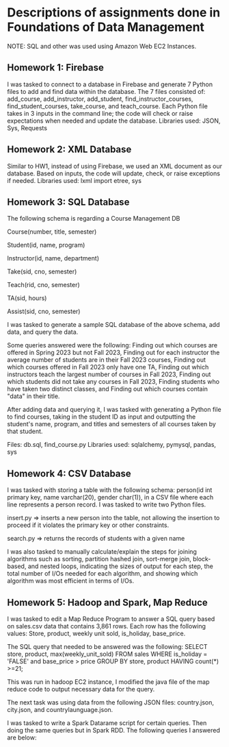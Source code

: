 # Descriptions of assignments done in Foundations of Data Management

NOTE: SQL and other was used using Amazon Web EC2 Instances.

## Homework 1: Firebase
I was tasked to connect to a database in Firebase and generate 7 Python files to add and find data within the database. The 7 files consisted of: add_course, add_instructor, add_student, find_instructor_courses, find_student_courses, take_course, and teach_course. Each Python file takes in 3 inputs in the command line; the code will check or raise expectations when needed and update the database.
Libraries used: JSON, Sys, Requests

## Homework 2: XML Database
Similar to HW1, instead of using Firebase, we used an XML document as our database. Based on inputs, the code will update, check, or raise exceptions if needed.
Libraries used: lxml import etree, sys

## Homework 3: SQL Database
The following schema is regarding a Course Management DB

Course(number, title, semester)

Student(id, name, program)

Instructor(id, name, department)

Take(sid, cno, semester)

Teach(rid, cno, semester)

TA(sid, hours)

Assist(sid, cno, semester)

I was tasked to generate a sample SQL database of the above schema, add data, and query the data.

Some queries answered were the following: Finding out which courses are offered in Spring 2023 but not Fall 2023, Finding out for each instructor the average number of students are in their Fall 2023 courses, Finding out which courses offered in Fall 2023 only have one TA, Finding out which instructors teach the largest number of courses in Fall 2023, Finding out which students did not take any courses in Fall 2023, Finding students who have taken two distinct classes, and Finding out which courses contain "data" in their title. 

After adding data and querying it, I was tasked with generating a Python file to find courses, taking in the student ID as input and outputting the student's name, program, and titles and semesters of all courses taken by that student. 

Files: db.sql, find_course.py
Libraries used: sqlalchemy, pymysql, pandas, sys

## Homework 4: CSV Database
I was tasked with storing a table with the following schema: person(id int primary key, name varchar(20), gender char(1)), in a CSV file where each line represents a person record.
I was tasked to write two Python files.

insert.py => inserts a new person into the table, not allowing the insertion to proceed if it violates the primary key or other constraints.

search.py => returns the records of students with a given name 

I was also tasked to manually calculate/explain the steps for joining algorithms such as sorting, partition hashed join, sort-merge join, block-based, and nested loops, indicating the sizes of output for each step, the total number of I/Os needed for each algorithm, and showing which algorithm was most efficient in terms of I/Os.


## Homework 5: Hadoop and Spark, Map Reduce

I was tasked to edit a Map Reduce Program to answer a SQL query based on sales.csv data that contains 3,861 rows. Each row has the following values: Store, product, weekly unit sold, is_holiday, base_price.

The SQL query that needed to be answered was the following: 
SELECT store, product, max(weekly_unit_sold) FROM sales WHERE is_holiday = 'FALSE' and base_price > price GROUP BY store, product HAVING count(*) >=21;

This was run in hadoop EC2 instance, I modified the java file of the map reduce code to output necessary data for the query.

The next task was using data from the following JSON files: country.json, city.json, and countrylaunguage.json. 

I was tasked to write a Spark Datarame script for certain queries. Then doing the same queries but in Spark RDD. The following queries I answered are below:
